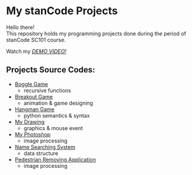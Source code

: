 # My stanCode Projects
Hello there!\
This repository holds my programming projects done during the period of stanCode SC101 course.

Watch my *[DEMO VIDEO!](https://drive.google.com/drive/folders/10q9E84WBCDhUtuLjvRKUfZ3-ljjuOKVW?usp=sharing)*

## Projects Source Codes:
* [Boggle Game](https://github.com/A-Buuu/MystanCodeProjects/blob/main/stanCode_Projects/boggle_game_solver/boggle.py)
  * recursive functions
* [Breakout Game](https://github.com/A-Buuu/MystanCodeProjects/blob/main/stanCode_Projects/break_out_game/extentions.py)
  * animation & game designing
* [Hangman Game](https://github.com/A-Buuu/MystanCodeProjects/blob/main/stanCode_Projects/hangman_game/hangman.py)
  * python semantics & syntax
* [My Drawing](https://github.com/A-Buuu/MystanCodeProjects/blob/main/stanCode_Projects/my_drawing/my_drawing.py)
  * graphics & mouse event
* [My Photoshop](https://github.com/A-Buuu/MystanCodeProjects/blob/main/stanCode_Projects/my_photoshop/best_photoshop_award.py)
  * image processing
* [Name Searching System](https://github.com/A-Buuu/MystanCodeProjects/blob/main/stanCode_Projects/name_searching_system/babygraphics.py)
  * data structure
* [Pedestrian Removing Application](https://github.com/A-Buuu/MystanCodeProjects/blob/main/stanCode_Projects/pedestrian_removing/stanCodoshop.py)
  * image processing
